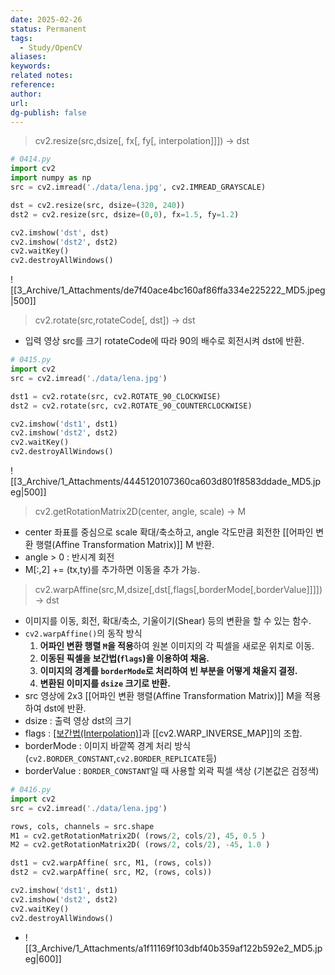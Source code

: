 ```yaml
---
date: 2025-02-26
status: Permanent
tags: 
  - Study/OpenCV
aliases: 
keywords: 
related notes: 
reference: 
author: 
url: 
dg-publish: false
---
```

> cv2.resize(src,dsize[, fx[, fy[, interpolation]]]) -> dst
```python
# 0414.py
import cv2
import numpy as np
src = cv2.imread('./data/lena.jpg', cv2.IMREAD_GRAYSCALE)

dst = cv2.resize(src, dsize=(320, 240))
dst2 = cv2.resize(src, dsize=(0,0), fx=1.5, fy=1.2)

cv2.imshow('dst', dst)
cv2.imshow('dst2', dst2)
cv2.waitKey()
cv2.destroyAllWindows()
```
![[3_Archive/1_Attachments/de7f40ace4bc160af86ffa334e225222_MD5.jpeg|500]]

> cv2.rotate(src,rotateCode[, dst]) -> dst
- 입력 영상 src를 크기 rotateCode에 따라 90의 배수로 회전시켜 dst에 반환.
```python
# 0415.py
import cv2
src = cv2.imread('./data/lena.jpg')

dst1 = cv2.rotate(src, cv2.ROTATE_90_CLOCKWISE)
dst2 = cv2.rotate(src, cv2.ROTATE_90_COUNTERCLOCKWISE)

cv2.imshow('dst1', dst1)
cv2.imshow('dst2', dst2)
cv2.waitKey()
cv2.destroyAllWindows()
```
![[3_Archive/1_Attachments/4445120107360ca603d801f8583ddade_MD5.jpeg|500]]

> cv2.getRotationMatrix2D(center, angle, scale) -> M
- center 좌표를 중심으로 scale 확대/축소하고, angle 각도만큼 회전한 [[어파인 변환 행렬(Affine Transformation Matrix)]] M 반환.
- angle > 0 : 반시계 회전
- M[:,2] += (tx,ty)를 추가하면 이동을 추가 가능.

> cv2.warpAffine(src,M,dsize[,dst[,flags[,borderMode[,borderValue]]]]) -> dst
- 이미지를 이동, 회전, 확대/축소, 기울이기(Shear) 등의 변환을 할 수 있는 함수.
- `cv2.warpAffine()`의 동작 방식
	1. **어파인 변환 행렬 `M`을 적용**하여 원본 이미지의 각 픽셀을 새로운 위치로 이동.
	2. **이동된 픽셀을 보간법(`flags`)을 이용하여 채움.**
	3. **이미지의 경계를 `borderMode`로 처리하여 빈 부분을 어떻게 채울지 결정.**
	4. **변환된 이미지를 `dsize` 크기로 반환.**
- src 영상에 2x3 [[어파인 변환 행렬(Affine Transformation Matrix)]] M을 적용하여 dst에 반환.
- dsize : 출력 영상 dst의 크기
- flags : [[보간법(Interpolation)]](cv2.INTER_NEAREST,CV2,INTER_LINEAR)과 [[cv2.WARP_INVERSE_MAP]]의 조합.
- borderMode : 이미지 바깥쪽 경계 처리 방식(`cv2.BORDER_CONSTANT`,`cv2.BORDER_REPLICATE`등)
- borderValue : `BORDER_CONSTANT`일 때 사용할 외곽 픽셀 색상 (기본값은 검정색)

```python
# 0416.py
import cv2
src = cv2.imread('./data/lena.jpg')

rows, cols, channels = src.shape
M1 = cv2.getRotationMatrix2D( (rows/2, cols/2), 45, 0.5 )
M2 = cv2.getRotationMatrix2D( (rows/2, cols/2), -45, 1.0 )

dst1 = cv2.warpAffine( src, M1, (rows, cols))
dst2 = cv2.warpAffine( src, M2, (rows, cols))

cv2.imshow('dst1', dst1)
cv2.imshow('dst2', dst2)
cv2.waitKey()
cv2.destroyAllWindows()
```
- ![[3_Archive/1_Attachments/a1f11169f103dbf40b359af122b592e2_MD5.jpeg|600]]